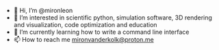 - 👋 Hi, I’m @mironleon
- 👀 I’m interested in scientific python, simulation software, 3D rendering and visualization, code optimization and education
- 🌱 I’m currently learning how to write a command line interface
- 📫 How to reach me mironvanderkolk@proton.me

<!---
mironleon/mironleon is a ✨ special ✨ repository because its `README.md` (this file) appears on your GitHub profile.
You can click the Preview link to take a look at your changes.
--->
